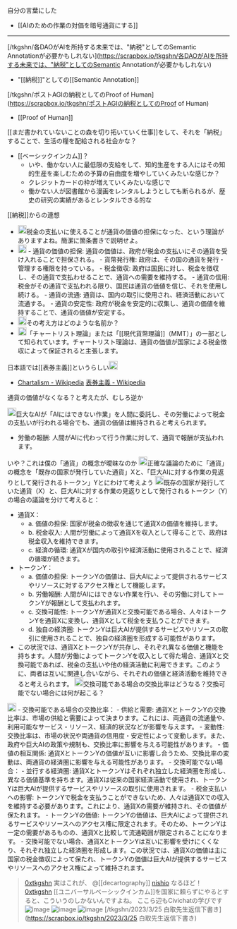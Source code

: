 
自分の言葉にした
- [[AIのための作業の対価を暗号通貨にする]]

-----
[/tkgshn/各DAOがAIを所持する未来では、"納税"としてのSemantic Annotationが必要かもしれない](https://scrapbox.io/tkgshn/各DAOがAIを所持する未来では、"納税"としてのSemantic Annotationが必要かもしれない)
- "[[納税]]"としての[[Semantic Annotation]]

[/tkgshn/ポストAGIの納税としてのProof of Human](https://scrapbox.io/tkgshn/ポストAGIの納税としてのProof of Human)
- [[Proof of Human]]

[[まだ書かれていないことの森を切り拓いていく仕事]]をして、それを「納税」することで、生活の糧を配給される社会かな？
- [[ベーシックインカム]]？
    - いや、働かない人に最低限の支給をして、知的生産をする人にはその知的生産を楽しむための予算の自由度を増やしていくみたいな感じか？
    - クレジットカードの枠が増えていくみたいな感じで
    - 働かない人が図書館から漫画をレンタルしようとしても断られるが、歴史の研究の実績があるとレンタルできる的な


[[納税]]からの連想
- <img src='https://scrapbox.io/api/pages/nishio/nishio/icon' alt='nishio.icon' height="19.5"/>税金の支払いに使えることが通貨の価値の担保になった、という理論がありますよね。簡潔に箇条書きで説明せよ。
- <img src='https://scrapbox.io/api/pages/nishio/GPT-4/icon' alt='GPT-4.icon' height="19.5"/>
    - 通貨の価値の担保: 通貨の価値は、政府が税金の支払いにその通貨を受け入れることで担保される。
    - 貨幣発行権: 政府は、その国の通貨を発行・管理する権限を持っている。
    - 税金徴収: 政府は国民に対し、税金を徴収し、その通貨で支払わせることで、通貨への需要を維持する。
    - 通貨の信用: 税金がその通貨で支払われる限り、国民は通貨の価値を信じ、それを使用し続ける。
    - 通貨の流通: 通貨は、国内の取引に使用され、経済活動において流通する。
    - 通貨の安定性: 政府が税金を安定的に収集し、通貨の価値を維持することで、通貨の価値が安定する。
- <img src='https://scrapbox.io/api/pages/nishio/nishio/icon' alt='nishio.icon' height="19.5"/>その考え方はどのような名前か？
- <img src='https://scrapbox.io/api/pages/nishio/GPT-4/icon' alt='GPT-4.icon' height="19.5"/>「チャートリスト理論」または「[[現代貨幣理論]]（MMT）」の一部として知られています。チャートリスト理論は、通貨の価値が国家による税金徴収によって保証されると主張します。

日本語では[[表券主義]]というらしい<img src='https://scrapbox.io/api/pages/nishio/nishio/icon' alt='nishio.icon' height="19.5"/>
- [Chartalism - Wikipedia](https://en.wikipedia.org/wiki/Chartalism) [表券主義 - Wikipedia](https://ja.wikipedia.org/wiki/表券主義)

通貨の価値がなくなる？と考えたが、むしろ逆か

<img src='https://scrapbox.io/api/pages/nishio/GPT-4/icon' alt='GPT-4.icon' height="19.5"/>巨大なAIが「AIにはできない作業」を人間に委託し、その労働によって税金の支払いが行われる場合でも、通貨の価値は維持されると考えられます。
- 労働の報酬: 人間がAIに代わって行う作業に対して、通貨で報酬が支払われます。

いや？これは僕の「通貨」の概念が曖昧なのか
<img src='https://scrapbox.io/api/pages/nishio/nishio/icon' alt='nishio.icon' height="19.5"/>正確な議論のために「通貨」の概念を「既存の国家が発行していた通貨」Xと、「巨大AIに対する作業の見返りとして発行されるトークン」Yとにわけて考えよう
<img src='https://scrapbox.io/api/pages/nishio/GPT-4/icon' alt='GPT-4.icon' height="19.5"/>既存の国家が発行していた通貨（X）と、巨大AIに対する作業の見返りとして発行されるトークン（Y）の場合の議論を分けて考えると：
- 通貨X：
    - a. 価値の担保: 国家が税金の徴収を通じて通貨Xの価値を維持します。
    - b. 税金収入: 人間が労働によって通貨Xを収入として得ることで、政府は税金収入を維持できます。
    - c. 経済の循環: 通貨Xが国内の取引や経済活動に使用されることで、経済の循環が続きます。
- トークンY：
    - a. 価値の担保: トークンYの価値は、巨大AIによって提供されるサービスやリソースに対するアクセス権として機能します。
    - b. 労働報酬: 人間がAIにはできない作業を行い、その労働に対してトークンYが報酬として支払われます。
    - c. 交換可能性: トークンYが通貨Xと交換可能である場合、人々はトークンYを通貨Xに変換し、通貨Xとして税金を支払うことができます。
    - d. 独自の経済圏: トークンYは巨大AIが提供するサービスやリソースの取引に使用されることで、独自の経済圏を形成する可能性があります。
- この状況では、通貨XとトークンYが共存し、それぞれ異なる価値と機能を持ちます。人間が労働によってトークンYを収入として得た場合、通貨Xと交換可能であれば、税金の支払いや他の経済活動に利用できます。このように、両者は互いに関連し合いながら、それぞれの価値と経済活動を維持できると考えられます。
<img src='https://scrapbox.io/api/pages/nishio/nishio/icon' alt='nishio.icon' height="19.5"/>交換可能である場合の交換比率はどうなる？交換可能でない場合には何が起こる？
<img src='https://scrapbox.io/api/pages/nishio/GPT-4/icon' alt='GPT-4.icon' height="19.5"/>
- 交換可能である場合の交換比率：
    - 供給と需要: 通貨XとトークンYの交換比率は、市場の供給と需要によって決まります。これには、両通貨の流通量や、利用可能なサービス・リソース、経済的状況などが影響を与えます。
    - 変動性: 交換比率は、市場の状況や両通貨の信用度・安定性によって変動します。また、政府や巨大AIの政策や規制も、交換比率に影響を与える可能性があります。
    - 価値の相互関係: 通貨XとトークンYの価値が互いに影響し合うため、交換比率の変動は、両通貨の経済圏に影響を与える可能性があります。
- 交換可能でない場合：
    - 並行する経済圏: 通貨XとトークンYはそれぞれ独立した経済圏を形成し、異なる価値基準を持ちます。通貨Xは従来の国家経済活動で使用され、トークンYは巨大AIが提供するサービスやリソースの取引に使用されます。
    - 税金支払いへの影響: トークンYで税金を支払うことができないため、人々は通貨Xでの収入を維持する必要があります。これにより、通貨Xの需要が維持され、その価値が保たれます。
    - トークンYの価値: トークンYの価値は、巨大AIによって提供されるサービスやリソースへのアクセス権に限定されます。そのため、トークンYは一定の需要があるものの、通貨Xと比較して流通範囲が限定されることになります。
    - 交換可能でない場合、通貨XとトークンYは互いに影響を受けにくくなり、それぞれ独立した経済圏を形成します。この状況では、通貨Xの価値は主に国家の税金徴収によって保たれ、トークンYの価値は巨大AIが提供するサービスやリソースへのアクセス権によって維持されます。



> [0xtkgshn](https://twitter.com/0xtkgshn/status/1639828441137844225) 実はこれが、 @[[decartography]]
> [nishio](https://twitter.com/nishio/status/1639829119751049219) なるほど！
> [0xtkgshn](https://twitter.com/0xtkgshn/status/1639722895545966596/photo/1) [[ユニバーサルベーシックインカム]]を国家に頼らずにやるとすると、こういうのしかないんですよね。
>  ここら辺もCivichatの学びです
>  ![image](https://pbs.twimg.com/media/FsF3RjtX0AAflgx?format=jpg&name=small#.png) ![image](https://pbs.twimg.com/media/FsF3Rz0X0AEfn5i?format=jpg&name=small#.png) ![image](https://pbs.twimg.com/media/FsF3SFCWwAQA30f?format=jpg&name=small#.png)
> [/tkgshn/2023/3/25 白取先生返信下書き](https://scrapbox.io/tkgshn/2023/3/25 白取先生返信下書き)


